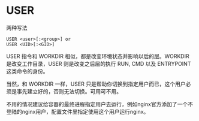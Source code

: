 # USER

两种写法

```text
USER <user>[:<group>] or
USER <UID>[:<GID>]
```

USER 指令和 WORKDIR 相似，都是改变环境状态并影响以后的层。WORKDIR 是改变工作目录，USER 则是改变之后层的执行 RUN, CMD 以及 ENTRYPOINT 这类命令的身份。

当然，和 WORKDIR 一样，USER 只是帮助你切换到指定用户而已，这个用户必须是事先建立好的，否则无法切换。可用可不用。

不用的情况建议给容器的最终进程指定用户去运行，例如nginx官方添加了一个不登陆的nginx用户，配置文件里指定使用这个用户运行nginx。

